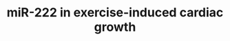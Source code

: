 ---
annotations:
- id: PW:0000808
  parent: regulatory pathway
  type: Pathway Ontology
  value: microRNA pathway
- id: PW:0000004
  parent: regulatory pathway
  type: Pathway Ontology
  value: regulatory pathway
- id: CL:0000746
  parent: native cell
  type: Cell Type Ontology
  value: cardiac muscle cell
authors:
- Khanspers
- AMTan
- Eweitz
description: miR-222 is necessary for exercise-induced cardiac growth and protects
  against pathological cardiac remodeling.  Proteins on this pathway have targeted
  assays available via the [https://assays.cancer.gov/available_assays?wp_id=WP3938
  CPTAC Assay Portal].
last-edited: 2021-12-22
organisms:
- Homo sapiens
redirect_from:
- /index.php/Pathway:WP3938
- /instance/WP3938
- /instance/WP3938_rr120650
revision: r120650
schema-jsonld:
- '@context': https://schema.org/
  '@id': https://wikipathways.github.io/pathways/WP3938.html
  '@type': Dataset
  creator:
    '@type': Organization
    name: WikiPathways
  description: miR-222 is necessary for exercise-induced cardiac growth and protects
    against pathological cardiac remodeling.  Proteins on this pathway have targeted
    assays available via the [https://assays.cancer.gov/available_assays?wp_id=WP3938
    CPTAC Assay Portal].
  keywords:
  - CDKN1B
  - HIPK1
  - HIPK2
  - HMBOX1
  license: CC0
  name: miR-222 in exercise-induced cardiac growth
seo: CreativeWork
title: miR-222 in exercise-induced cardiac growth
wpid: WP3938
---
